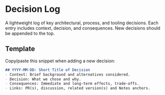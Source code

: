 # Decision Log

A lightweight log of key architectural, process, and tooling decisions. Each entry includes context, decision, and consequences. New decisions should be appended to the top.

## Template
Copy/paste this snippet when adding a new decision:

```markdown
## YYYY-MM-DD: Short Title of Decision
- Context: Brief background and alternatives considered.
- Decision: What we chose and why.
- Consequences: Immediate and long‑term effects, trade‑offs.
- Links: PR(s), discussion, related version(s) and Notes anchors.
```

